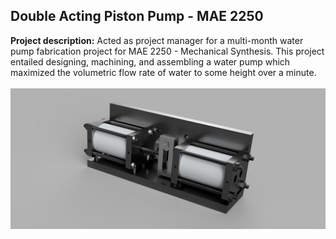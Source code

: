 ## Double Acting Piston Pump - MAE 2250

**Project description:** Acted as project manager for a multi-month water pump fabrication project for MAE 2250 - Mechanical Synthesis. This project entailed designing, machining, and assembling a water pump which maximized the volumetric flow rate of water to some height over a minute.
<br><br>
<img src="images/angledviewcad.png?raw=true"/>
